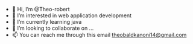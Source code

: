 - 👋 Hi, I’m @Theo-robert
- 👀 I’m interested in web application development
- 🌱 I’m currently learning java
- 💞️ I’m looking to collaborate on ...
- 📫 You can reach me through this email theobaldkanoni14@gmail.com

<!---
Theo-robert/Theo-robert is a ✨ special ✨ repository because its `README.md` (this file) appears on your GitHub profile.
You can click the Preview link to take a look at your changes.
--->
